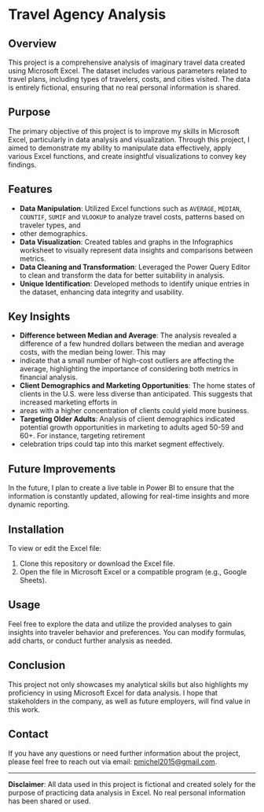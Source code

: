 # Travel Agency Analysis

## Overview

This project is a comprehensive analysis of imaginary travel data created using Microsoft Excel. The dataset includes various parameters related to travel plans, including types of 
travelers, costs, and cities visited. The data is entirely fictional, ensuring that no real personal information is shared.

## Purpose

The primary objective of this project is to improve my skills in Microsoft Excel, particularly in data analysis and visualization. Through this project, I aimed to demonstrate my 
ability to manipulate data effectively, apply various Excel functions, and create insightful visualizations to convey key findings.

## Features

- **Data Manipulation**: Utilized Excel functions such as `AVERAGE`, `MEDIAN`, `COUNTIF`, `SUMIF` and `VLOOKUP` to analyze travel costs, patterns based on traveler types, and
- other demographics.
- **Data Visualization**: Created tables and graphs in the Infographics worksheet to visually represent data insights and comparisons between metrics.
- **Data Cleaning and Transformation**: Leveraged the Power Query Editor to clean and transform the data for better suitability in analysis.
- **Unique Identification**: Developed methods to identify unique entries in the dataset, enhancing data integrity and usability.

## Key Insights

- **Difference between Median and Average**: The analysis revealed a difference of a few hundred dollars between the median and average costs, with the median being lower. This may
- indicate that a small number of high-cost outliers are affecting the average, highlighting the importance of considering both metrics in financial analysis.
- **Client Demographics and Marketing Opportunities**: The home states of clients in the U.S. were less diverse than anticipated. This suggests that increased marketing efforts in
- areas with a higher concentration of clients could yield more business.
- **Targeting Older Adults**: Analysis of client demographics indicated potential growth opportunities in marketing to adults aged 50-59 and 60+. For instance, targeting retirement
- celebration trips could tap into this market segment effectively.

## Future Improvements

In the future, I plan to create a live table in Power BI to ensure that the information is constantly updated, allowing for real-time insights and more dynamic reporting.

## Installation

To view or edit the Excel file:

1. Clone this repository or download the Excel file.
2. Open the file in Microsoft Excel or a compatible program (e.g., Google Sheets).

## Usage

Feel free to explore the data and utilize the provided analyses to gain insights into traveler behavior and preferences. You can modify formulas, add charts, or conduct further 
analysis as needed.

## Conclusion

This project not only showcases my analytical skills but also highlights my proficiency in using Microsoft Excel for data analysis. I hope that stakeholders in the company, as well as 
future employers, will find value in this work.

## Contact

If you have any questions or need further information about the project, please feel free to reach out via email: [pmichel2015@gmail.com](mailto:pmichel2015@gmail.com).

---

**Disclaimer**: All data used in this project is fictional and created solely for the purpose of practicing data analysis in Excel. No real personal information has been shared or used.
